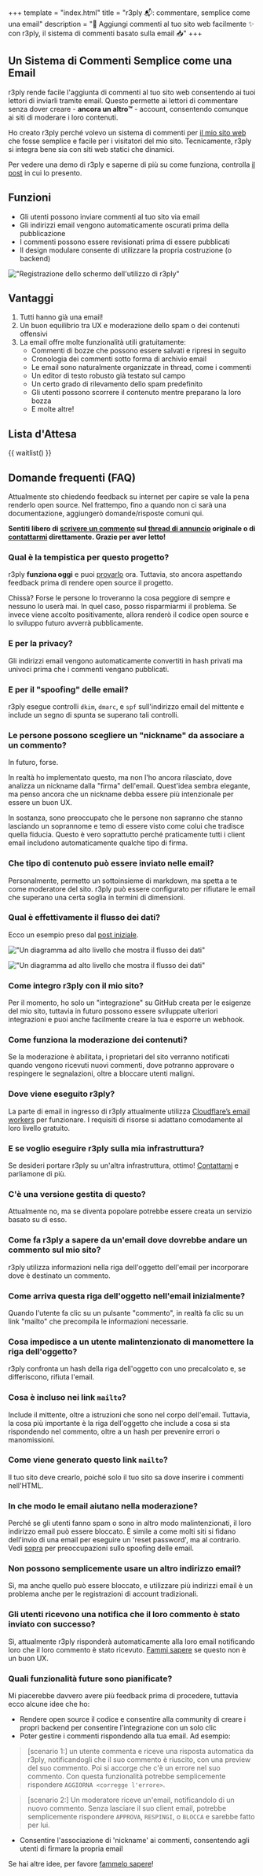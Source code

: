 +++
template = "index.html"
title = "r3ply 📬: commentare, semplice come una email"
description = "💬 Aggiungi commenti al tuo sito web facilmente ✨ con r3ply, il sistema di commenti basato sulla email 📥"
+++

## Un Sistema di Commenti Semplice come una Email

r3ply rende facile l'aggiunta di commenti al tuo sito web consentendo ai tuoi lettori di inviarli tramite email. Questo permette ai lettori di commentare senza dover creare - **ancora un altro™️** - account, consentendo comunque ai siti di moderare i loro contenuti.

Ho creato r3ply perché volevo un sistema di commenti per [il mio sito web](https://spenc.es/) che fosse semplice e facile per i visitatori del mio sito. Tecnicamente, r3ply si integra bene sia con siti web statici che dinamici.

Per vedere una demo di r3ply e saperne di più su come funziona, controlla [il post](https://spenc.es/writing/email-as-a-commenting-system/) in cui lo presento.

## Funzioni

* Gli utenti possono inviare commenti al tuo sito via email
* Gli indirizzi email vengono automaticamente oscurati prima della pubblicazione
* I commenti possono essere revisionati prima di essere pubblicati
* Il design modulare consente di utilizzare la propria costruzione (o backend)

!["Registrazione dello schermo dell'utilizzo di r3ply"](/screenrecording_md.webp "Il tuo client email è probabilmente molto più comodo per scrivere rispetto al browser. Ad esempio, le bozze vengono salvate automaticamente e puoi scorrere l'articolo mentre pensi a ciò che stai scrivendo.")

## Vantaggi
1. Tutti hanno già una email!
2. Un buon equilibrio tra UX e moderazione dello spam o dei contenuti offensivi
3. La email offre molte funzionalità utili gratuitamente:
    * Commenti di bozze che possono essere salvati e ripresi in seguito
    * Cronologia dei commenti sotto forma di archivio email
    * Le email sono naturalmente organizzate in thread, come i commenti
    * Un editor di testo robusto già testato sul campo
    * Un certo grado di rilevamento dello spam predefinito
    * Gli utenti possono scorrere il contenuto mentre preparano la loro bozza
    * E molte altre!


## Lista d'Attesa

{{ waitlist() }}

## Domande frequenti (FAQ)

Attualmente sto chiedendo feedback su internet per capire se vale la pena renderlo open source. Nel frattempo, fino a quando non ci sarà una documentazione, aggiungerò domande/risposte comuni qui.

**Sentiti libero di [scrivere un commento](https://spenc.es/writing/email-as-a-commenting-system/#comments) sul [thread di annuncio](https://spenc.es/writing/email-as-a-commenting-system/) originale o di [contattarmi](https://spenc.es/contact/) direttamente. Grazie per aver letto!**

<div class="px-4 border border-[#020D2B] rounded-xl">

### Qual è la tempistica per questo progetto?
r3ply **funziona oggi** e puoi [provarlo](https://spenc.es/writing/email-as-a-commenting-system/#comments) ora. Tuttavia, sto ancora aspettando feedback prima di rendere open source il progetto.

Chissà? Forse le persone lo troveranno la cosa peggiore di sempre e nessuno lo userà mai. In quel caso, posso risparmiarmi il problema. Se invece viene accolto positivamente, allora renderò il codice open source e lo sviluppo futuro avverrà pubblicamente.

### E per la privacy?
Gli indirizzi email vengono automaticamente convertiti in hash privati ma univoci prima che i commenti vengano pubblicati.

### E per il "spoofing" delle email?
r3ply esegue controlli `dkim`, `dmarc`, e `spf` sull'indirizzo email del mittente e include un segno di spunta se superano tali controlli.

### Le persone possono scegliere un "nickname" da associare a un commento?
In futuro, forse.

In realtà ho implementato questo, ma non l'ho ancora rilasciato, dove analizza un nickname dalla "firma" dell'email. Quest'idea sembra elegante, ma penso ancora che un nickname debba essere più intenzionale per essere un buon UX.

In sostanza, sono preoccupato che le persone non sapranno che stanno lasciando un soprannome e temo di essere visto come colui che tradisce quella fiducia. Questo è vero soprattutto perché praticamente tutti i client email includono automaticamente qualche tipo di firma.

### Che tipo di contenuto può essere inviato nelle email?
Personalmente, permetto un sottoinsieme di markdown, ma spetta a te come moderatore del sito. r3ply può essere configurato per rifiutare le email che superano una certa soglia in termini di dimensioni.

### Qual è effettivamente il flusso dei dati?
Ecco un esempio preso dal [post iniziale](https://spenc.es/writing/email-as-a-commenting-system/#comments).

<div class="md:hidden bg-slate-900 border border-red-400 not-prose py-4">

!["Un diagramma ad alto livello che mostra il flusso dei dati"](high-level-arch_v.webp "Il flusso dei dati è circolare, inizia e termina con la costruzione/rendering del sito.")

</div>

<div class="hidden md:block bg-slate-900 border border-red-400 not-prose">

!["Un diagramma ad alto livello che mostra il flusso dei dati"](high-level-arch_h.webp "Il flusso dei dati è circolare, inizia e termina con la costruzione/rendering del sito.")

</div>

### Come integro r3ply con il mio sito?
Per il momento, ho solo un "integrazione" su GitHub creata per le esigenze del mio sito, tuttavia in futuro possono essere sviluppate ulteriori integrazioni e puoi anche facilmente creare la tua e esporre un webhook.

### Come funziona la moderazione dei contenuti?
Se la moderazione è abilitata, i proprietari del sito verranno notificati quando vengono ricevuti nuovi commenti, dove potranno approvare o respingere le segnalazioni, oltre a bloccare utenti maligni.

### Dove viene eseguito r3ply?
La parte di email in ingresso di r3ply attualmente utilizza [Cloudflare’s email workers](https://workers.cloudflare.com) per funzionare. I requisiti di risorse si adattano comodamente al loro livello gratuito.

### E se voglio eseguire r3ply sulla mia infrastruttura?
Se desideri portare r3ply su un'altra infrastruttura, ottimo! [Contattami](https://spenc.es/contact/) e parliamone di più.

### C'è una versione gestita di questo?
Attualmente no, ma se diventa popolare potrebbe essere creata un servizio basato su di esso.

### Come fa r3ply a sapere da un'email dove dovrebbe andare un commento sul mio sito?
r3ply utilizza informazioni nella riga dell'oggetto dell'email per incorporare dove è destinato un commento.

### Come arriva questa riga dell'oggetto nell'email inizialmente?
Quando l'utente fa clic su un pulsante "commento", in realtà fa clic su un link "mailto" che precompila le informazioni necessarie.

### Cosa impedisce a un utente malintenzionato di manomettere la riga dell'oggetto?
r3ply confronta un hash della riga dell'oggetto con uno precalcolato e, se differiscono, rifiuta l'email.

### Cosa è incluso nei link `mailto`?
Include il mittente, oltre a istruzioni che sono nel corpo dell'email. Tuttavia, la cosa più importante è la riga dell'oggetto che include a cosa si sta rispondendo nel commento, oltre a un hash per prevenire errori o manomissioni.

### Come viene generato questo link `mailto`?
Il tuo sito deve crearlo, poiché solo il tuo sito sa dove inserire i commenti nell'HTML.

### In che modo le email aiutano nella moderazione?
Perché se gli utenti fanno spam o sono in altro modo malintenzionati, il loro indirizzo email può essere bloccato. È simile a come molti siti si fidano dell'invio di una email per eseguire un 'reset password', ma al contrario. Vedi [sopra](#e-per-il-spoofing-delle-email) per preoccupazioni sullo spoofing delle email.

### Non possono semplicemente usare un altro indirizzo email?
Sì, ma anche quello può essere bloccato, e utilizzare più indirizzi email è un problema anche per le registrazioni di account tradizionali.

### Gli utenti ricevono una notifica che il loro commento è stato inviato con successo?
Sì, attualmente r3ply risponderà automaticamente alla loro email notificando loro che il loro commento è stato ricevuto. [Fammi sapere](https://spenc.es/contact) se questo non è un buon UX.

### Quali funzionalità future sono pianificate?

Mi piacerebbe davvero avere più feedback prima di procedere, tuttavia ecco alcune idee che ho:

* Rendere open source il codice e consentire alla community di creare i propri backend per consentire l'integrazione con un solo clic
* Poter gestire i commenti rispondendo alla tua email. Ad esempio:
> [scenario 1:] un utente commenta e riceve una risposta automatica da r3ply, notificandogli che il suo commento è riuscito, con una preview del suo commento. Poi si accorge che c'è un errore nel suo commento. Con questa funzionalità potrebbe semplicemente rispondere `AGGIORNA <corregge l'errore>`.

> [scenario 2:] Un moderatore riceve un'email, notificandolo di un nuovo commento. Senza lasciare il suo client email, potrebbe semplicemente rispondere `APPROVA`, `RESPINGI`, o `BLOCCA` e sarebbe fatto per lui.

* Consentire l'associazione di 'nickname' ai commenti, consentendo agli utenti di firmare la propria email

Se hai altre idee, per favore [fammelo sapere](https://spenc.es/contact)!
